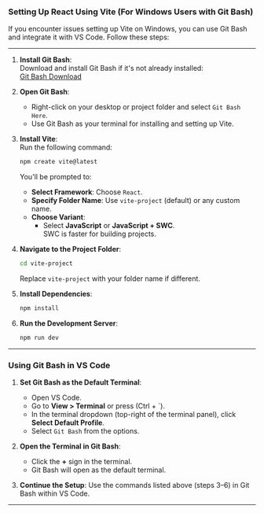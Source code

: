 ### Setting Up React Using Vite (For Windows Users with Git Bash)

If you encounter issues setting up Vite on Windows, you can use Git Bash and integrate it with VS Code. Follow these steps:

---

1. **Install Git Bash**:  
   Download and install Git Bash if it's not already installed:  
   [Git Bash Download](https://git-scm.com/downloads)

2. **Open Git Bash**:  
   - Right-click on your desktop or project folder and select `Git Bash Here`.
   - Use Git Bash as your terminal for installing and setting up Vite.

3. **Install Vite**:  
   Run the following command:
   ```bash
   npm create vite@latest
   ```
   You'll be prompted to:
   - **Select Framework**: Choose `React`.
   - **Specify Folder Name**: Use `vite-project` (default) or any custom name.
   - **Choose Variant**:  
     - Select **JavaScript** or **JavaScript + SWC**.  
       SWC is faster for building projects.

4. **Navigate to the Project Folder**:  
   ```bash
   cd vite-project
   ```
   Replace `vite-project` with your folder name if different.

5. **Install Dependencies**:  
   ```bash
   npm install
   ```

6. **Run the Development Server**:  
   ```bash
   npm run dev
   ```

---

### Using Git Bash in VS Code

1. **Set Git Bash as the Default Terminal**:
   - Open VS Code.
   - Go to **View > Terminal** or press  (Ctrl + `).
   - In the terminal dropdown (top-right of the terminal panel), click **Select Default Profile**.
   - Select `Git Bash` from the options.

2. **Open the Terminal in Git Bash**:
   - Click the **+** sign in the terminal.
   - Git Bash will open as the default terminal.

3. **Continue the Setup**:
   Use the commands listed above (steps 3–6) in Git Bash within VS Code.

---